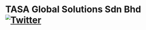 # TASA Global Solutions Sdn Bhd [![Twitter](https://scootix-prod-open.s3.ap-southeast-1.amazonaws.com/assets/tasa-tagline-experience.png)](https://tasaglobal.com.my/)

